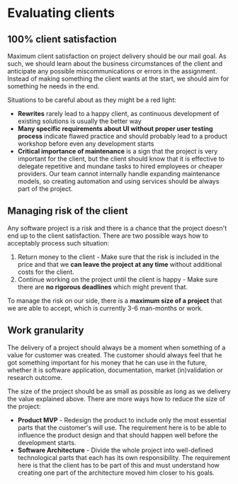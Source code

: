 # Evaluating clients

## 100% client satisfaction

Maximum client satisfaction on project delivery should be our mail goal. As such, we should learn about the business circumstances of the client and anticipate any possible miscommunications or errors in the assignment. Instead of making something the client wants at the start, we should aim for something he needs in the end.

Situations to be careful about as they might be a red light:

* **Rewrites** rarely lead to a happy client, as continuous development of existing solutions is usually the better way
* **Many specific requirements about UI without proper user testing process** indicate flawed practice and should probably lead to a product workshop before even any development starts
* **Critical importance of maintenance** is a sign that the project is very important for the client, but the client should know that it is effective to delegate repetitive and mundane tasks to hired employees or cheaper providers. Our team cannot internally handle expanding maintenance models, so creating automation and using services should be always part of the project.

## Managing risk of the client

Any software project is a risk and there is a chance that the project doesn't end up to the client satisfaction. There are two possible ways how to acceptably process such situation:

1. Return money to the client - Make sure that the risk is included in the price and that we **can leave the project at any time** without additional costs for the client.
2. Continue working on the project until the client is happy - Make sure there are **no rigorous deadlines** which might prevent that.

To manage the risk on our side, there is a **maximum size of a project** that we are able to accept, which is currently 3-6 man-months or work.

## Work granularity

The delivery of a project should always be a moment when something of a value for customer was created. The customer should always feel that he got something important for his money that he can use in the future, whether it is software application, documentation, market (in)validation or research outcome.

The size of the project should be as small as possible as long as we delivery the value explained above. There are more ways how to reduce the size of the project:

* **Product MVP** - Redesign the product to include only the most essential parts that the customer's will use. The requirement here is to be able to influence the product design and that should happen well before the development starts.
* **Software Architecture** - Divide the whole project into well-defined technological parts that each has its own responsibility. The requirement here is that the client has to be part of this and must understand how creating one part of the architecture moved him closer to his goals.
